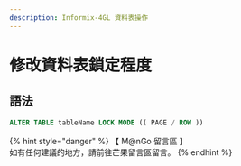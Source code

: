 ```yaml
---
description: Informix-4GL 資料表操作
---
```


# 修改資料表鎖定程度

## 語法

```sql
ALTER TABLE tableName LOCK MODE (( PAGE / ROW ))
```

{% hint style="danger" %}
【 M@nGo 留言區 】\
如有任何建議的地方，請前往芒果留言區留言。
{% endhint %}
